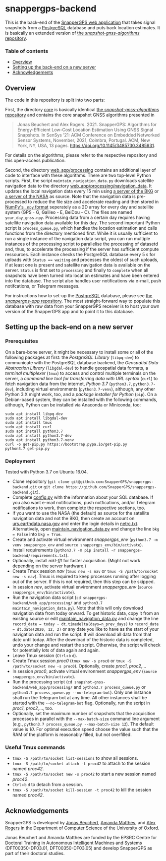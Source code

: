 # snappergps-backend

This is the back-end of the [SnapperGPS web application](https://snappergps.info) that takes signal snapshots from a [PostgreSQL](https://www.postgresql.org/) database and puts back location estimates. It is basically an extended version of [the *snapshot-gnss-algorithms* repository](https://github.com/JonasBchrt/snapshot-gnss-algorithms).

### Table of contents

  * [Overview](#overview)
  * [Setting up the back-end on a new server](#setting-up-the-back-end-on-a-new-server)
  * [Acknowledgements](#acknowledgements)

## Overview

The code in this repository is split into two parts:

First, the directory [core](core) is basically identical [the *snapshot-gnss-algorithms* repository](https://github.com/JonasBchrt/snapshot-gnss-algorithms) and contains the core snapshot GNSS algorithms presented in

> Jonas Beuchert and Alex Rogers. 2021. SnapperGPS: Algorithms for Energy-Efficient Low-Cost Location Estimation Using GNSS Signal Snapshots. In SenSys ’21: ACM Conference on Embedded Networked Sensor Systems, November, 2021, Coimbra, Portugal. ACM, New York, NY, USA, 13 pages. https://doi.org/10.1145/3485730.3485931.

For details on the algorithms, please refer to the respective repository and this open-access publication.

Second, the directory [web_app/processing](web_app/processing) contains an additional layer of code to interface with these algorithms. There are two top-level Python scripts. First, the script `maintain_navigation_data.py` downloads satellite navigation data to the directory [web_app/processing/navigation_data](web_app/processing/navigation_data). It updates the local navigation data every 15 min using [a server of the BKG](https://igs.bkg.bund.de/root_ftp/MGEX/BRDC/) or [a server of the NASA](https://cddis.nasa.gov/archive/gps/data/daily/) as source. Note that the navigation data is pre-processed to reduce the file size and accelerate reading and then stored in [NumPy's `.npy` format](https://numpy.org/doc/stable/reference/generated/numpy.lib.format.html) seperately as a 2D array for every day and satellite system (GPS - G, Galileo - E, BeiDou - C). The files are named `year_day_gnss.npy`. Processing data from a certain day requires having satellite navigation data available for this day. The second important Python script is `process_queue.py`, which handles the location estimation and calls functions from the directory mentioned first. While it is usually sufficient to run a single instance of the navigation data script, you can run multiple instances of the processing script to parallelise the processing of datasetd and, thus, to accelerate the processing if the server has sufficient compute ressources. Each instance checks the PostgreSQL database every 5 s for uploads with `Status == waiting` and processes the oldest of such uploads, if at least one is present and satellite navigation data is available on the server. `Status` is first set to `processing` and finally to `complete` when all snapshots have been turned into location estimates and have been entered into the database. The script also handles user notifications via e-mail, push notifcations, or Telegram messages.

For instructions how to set-up the [PostgreSQL](https://www.postgresql.org/) database, please see [the *snappergps-app* repository](https://github.com/SnapperGPS/snappergps-app).
The most straight-forward way to populate this database with raw data from your SnapperGPS receiver is to host your own version of the SnapperGPS app and to point it to this database.

## Setting up the back-end on a new server

### Prerequisites
On a bare-bone server, it might be necessary to install some or all of the following packages at first: the *PostgreSQL Library* (`libpq-dev`) to communicate with the PostgreSQL database backend, the *Geospatial Data Abstraction Library* (`libgdal-dev`) to handle geospatial data formats, a *terminal multiplexer* (`tmux`) to access and control multiple terminals on the server, a *command line tool for transferring data with URL syntax* (`curl`) to fetch navigation data from the internet, *Python 3.7* (`python3.7`, `python3.7-dev`), including virtual environments (`python3.7-venv`), although, any other Python 3.X might work, too, and a *package installer for Python* (`pip`). On a Debian-based system, they can be installed with the following commands, although, Python can be installed via Anaconda or Miniconda, too:
```shell
sudo apt install libpq-dev
sudo apt install libgdal-dev
sudo apt install tmux
sudo apt install curl
sudo apt install python3.7
sudo apt install python3.7-dev
sudo apt install python3.7-venv
curl -o get-pip.py https://bootstrap.pypa.io/get-pip.py
python3.7 get-pip.py
```

### Deployment
Tested with Python 3.7 on Ubuntu 16.04.
* Clone repository (`git clone git@github.com:SnapperGPS/snappergps-backend.git` or `git clone https://github.com/SnapperGPS/snappergps-backend.git`).
* Complete [config.py](web_app/processing/config.py) with the information about your SQL database. If you also want e-mail notifications, push notfications, and/or Telegram notifications to work, then complete the respective sections, too.
* If you want to use the NASA (the default) as source for the satellite navigation data and not the BKG, then create an account on [urs.earthdata.nasa.gov](urs.earthdata.nasa.gov) and enter the login details in [netrc.txt](web_app/processing/netrc.txt). Alternatively, open [maintain_navigation_data.py](web_app/processing/maintain_navigation_data.py) and change the line `bkg = False` into `bkg = True`.
* Create and activate virtual environment *snappergps_env* (`python3.7 -m venv snappergps_env` and `source snappergps_env/bin/activate`).
* Install requirements (`python3.7 -m pip install -r snappergps-backend/requirements.txt`).
* Optionally, install *mkl-fft* for faster acquisition. (Might not work depending on the server hardware.)
* Create Tmux session *nav* (`tmux new -s nav` or `tmux -S /path/to/socket new -s nav`). Tmux is required to keep processes running after logging out of the server. If this is not required, then this step can be skipped.
* In session *nav*, activate virtual environment *snappergps_env* (`source snappergps_env/bin/activate`).
* Run the navigation data script (`cd snappergps-backend/web_app/processing/` and `python3.7 maintain_navigation_data.py`). Note that this will only download navigation data from today onward. To get historic data, copy it from an existing source or edit [maintain_navigation_data.py](web_app/processing/maintain_navigation_data.py) and change the line `record_date = today - dt.timedelta(days=n_prev_days)` to `record_date = dt.date(2020, 12, 2)` or any date you like to have as the start of your navigation data and run the script. It will download all data from that date until today. After the download of the historic data is completed, undo your change and restart the script. Otherwise, the script will check for potentially lots of data again and again.
* Leave Tmux session (`Ctrl`+`b` `d`).
* Create Tmux session *proc0* (`tmux new -s proc0` or `tmux -S /path/to/socket new -s proc0`). Optionally, create *proc1*, *proc2*,...
* In session *proc0*, activate virtual environment *snappergps_env* (`source snappergps_env/bin/activate`).
* Run the processing script (`cd snapshot-gnss-backend/web_app/processing/` and `python3.7 process_queue.py` or `python3.7 process_queue.py --no-telegram-bot`). Only one instance shall run the Telegram bot at any time. All other instances shall be started with the `--no-telegram-bot` flag. Optionally, run the script in *proc1*, *proc2*,..., too.
* Optionally, set the maximum number of snapshots that the acquisition processes in parallel with the `--max-batch-size` command line argument (e.g., `python3.7 process_queue.py --max-batch-size 12`). The default value is *10*. For optimal execution speed choose the value such that the RAM of the platform is reasonably filled, but not overfilled.

### Useful Tmux commands
* `tmux -S /path/to/socket list-sessions` to show all sessions.
* `tmux -S /path/to/socket attach -t proc42` to attach to the session named *proc42*.
* `tmux -S /path/to/socket new -s proc42` to start a new session named *proc42*.
* `Ctrl`+`b` `d` to detach from a session.
* `tmux -S /path/to/socket kill-session -t proc42` to kill the session named *proc42*.

## Acknowledgements

SnapperGPS is developed by
[Jonas Beuchert](https://users.ox.ac.uk/~kell5462/),
[Amanda Matthes](https://amanda-matthes.github.io/), and
[Alex Rogers](https://www.cs.ox.ac.uk/people/alex.rogers/)
in the Department of Computer Science
of the University of Oxford.

Jonas Beuchert and Amanda Matthes are
funded by the EPSRC Centre for Doctoral Training in
Autonomous Intelligent Machines and Systems
(DFT00350-DF03.01, DFT00350-DF03.05) and develop
SnapperGPS as part of their doctoral studies.
